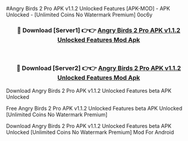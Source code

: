 #Angry Birds 2 Pro APK v1.1.2 Unlocked Features [APK-MOD] - APK Unlocked - [Unlimited Coins No Watermark Premium] 0oc6y



<div align="center">

<h3>🔴 Download [Server1] 👉👉 <a href="https://momento.my/?title=Angry_Birds_2_Pro_APK_v1.1.2_Unlocked_Features">Angry Birds 2 Pro APK v1.1.2 Unlocked Features Mod Apk</a></h3><br>

<h3>🔴 Download [Server2] 👉👉 <a href="https://momento.my/?title=Angry_Birds_2_Pro_APK_v1.1.2_Unlocked_Features">Angry Birds 2 Pro APK v1.1.2 Unlocked Features Mod Apk</a></h3>
</div>



Download Angry Birds 2 Pro APK v1.1.2 Unlocked Features beta APK Unlocked

Free Angry Birds 2 Pro APK v1.1.2 Unlocked Features beta APK Unlocked [Unlimited Coins No Watermark Premium]

Download Angry Birds 2 Pro APK v1.1.2 Unlocked Features beta APK Unlocked [Unlimited Coins No Watermark Premium] Mod For Android

